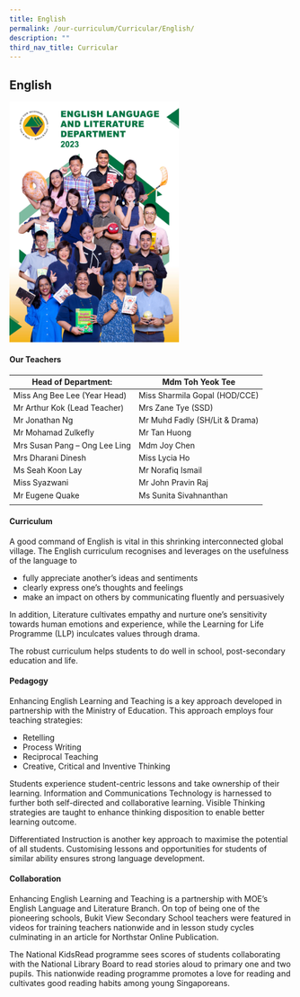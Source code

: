 ```yaml
---
title: English
permalink: /our-curriculum/Curricular/English/
description: ""
third_nav_title: Curricular
---
```

## English

<img src="/images/Department%20photos/Group%20Photo/english%20language%20and%20literature.jpg" style="width:60%">

#### Our Teachers

|  Head of Department: | Mdm Toh Yeok Tee  |
|---|---|
| Miss Ang Bee Lee (Year Head)  | Miss Sharmila Gopal (HOD/CCE)  |
| Mr Arthur Kok (Lead Teacher) |  Mrs Zane Tye (SSD) |
|  Mr Jonathan Ng|  Mr Muhd Fadly (SH/Lit &amp; Drama) |
| Mr Mohamad Zulkefly  | Mr Tan Huong  |
| Mrs Susan Pang – Ong Lee Ling  |  Mdm Joy Chen |
|  Mrs Dharani Dinesh | Miss Lycia Ho |
| Ms Seah Koon Lay  | Mr Norafiq Ismail
|  Miss Syazwani  | Mr John Pravin Raj |
| Mr Eugene Quake | Ms Sunita Sivahnanthan
| |


#### Curriculum

A good command of English is vital in this shrinking interconnected global village. The English curriculum recognises and leverages on the usefulness of the language to

*   fully appreciate another’s ideas and sentiments
*   clearly express one’s thoughts and feelings
*   make an impact on others by communicating fluently and persuasively

In addition, Literature cultivates empathy and nurture one’s sensitivity towards human emotions and experience, while the Learning for Life Programme (LLP) inculcates values through drama.  
  
The robust curriculum helps students to do well in school, post-secondary education and life.

#### Pedagogy

Enhancing English Learning and Teaching is a key approach developed in partnership with the Ministry of Education. This approach employs four teaching strategies:

*   Retelling
*   Process Writing
*   Reciprocal Teaching
*   Creative, Critical and Inventive Thinking

Students experience student-centric lessons and take ownership of their learning. Information and Communications Technology is harnessed to further both self-directed and collaborative learning. Visible Thinking strategies are taught to enhance thinking disposition to enable better learning outcome.  
  
Differentiated Instruction is another key approach to maximise the potential of all students. Customising lessons and opportunities for students of similar ability ensures strong language development.

#### Collaboration

Enhancing English Learning and Teaching is a partnership with MOE’s English Language and Literature Branch. On top of being one of the pioneering schools, Bukit View Secondary School teachers were featured in videos for training teachers nationwide and in lesson study cycles culminating in an article for Northstar Online Publication.  
  
The National KidsRead programme sees scores of students collaborating with the National Library Board to read stories aloud to primary one and two pupils. This nationwide reading programme promotes a love for reading and cultivates good reading habits among young Singaporeans.